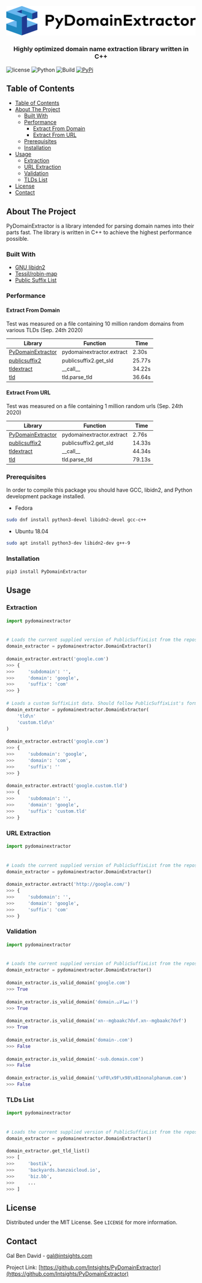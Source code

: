 <p align="center">
    <a href="https://github.com/Intsights/PyDomainExtractor">
        <img src="https://raw.githubusercontent.com/Intsights/PyDomainExtractor/master/images/logo.png" alt="Logo">
    </a>
    <h3 align="center">
        Highly optimized domain name extraction library written in C++
    </h3>
</p>

![license](https://img.shields.io/badge/MIT-License-blue)
![Python](https://img.shields.io/badge/Python-3.6%20%7C%203.7%20%7C%203.8%20%7C%203.9%20%7C%20PyPy3-blue)
![Build](https://github.com/Intsights/PyDomainExtractor/workflows/Build/badge.svg)
[![PyPi](https://img.shields.io/pypi/v/PyDomainExtractor.svg)](https://pypi.org/project/PyDomainExtractor/)

## Table of Contents

- [Table of Contents](#table-of-contents)
- [About The Project](#about-the-project)
  - [Built With](#built-with)
  - [Performance](#performance)
    - [Extract From Domain](#extract-from-domain)
    - [Extract From URL](#extract-from-url)
  - [Prerequisites](#prerequisites)
  - [Installation](#installation)
- [Usage](#usage)
  - [Extraction](#extraction)
  - [URL Extraction](#url-extraction)
  - [Validation](#validation)
  - [TLDs List](#tlds-list)
- [License](#license)
- [Contact](#contact)


## About The Project

PyDomainExtractor is a library intended for parsing domain names into their parts fast. The library is written in C++ to achieve the highest performance possible.


### Built With

* [GNU libidn2](https://www.gnu.org/software/libidn/#libidn2)
* [Tessil/robin-map](https://github.com/Tessil/robin-map)
* [Public Suffix List](https://publicsuffix.org/)


### Performance


#### Extract From Domain

Test was measured on a file containing 10 million random domains from various TLDs (Sep. 24th 2020)

| Library  | Function | Time |
| ------------- | ------------- | ------------- |
| [PyDomainExtractor](https://github.com/Intsights/PyDomainExtractor) | pydomainextractor.extract | 2.30s |
| [publicsuffix2](https://github.com/nexb/python-publicsuffix2) | publicsuffix2.get_sld | 25.77s |
| [tldextract](https://github.com/john-kurkowski/tldextract) | \_\_call\_\_ | 34.22s |
| [tld](https://github.com/barseghyanartur/tld) | tld.parse_tld | 36.64s |


#### Extract From URL

Test was measured on a file containing 1 million random urls (Sep. 24th 2020)

| Library  | Function | Time |
| ------------- | ------------- | ------------- |
| [PyDomainExtractor](https://github.com/Intsights/PyDomainExtractor) | pydomainextractor.extract | 2.76s |
| [publicsuffix2](https://github.com/nexb/python-publicsuffix2) | publicsuffix2.get_sld | 14.33s |
| [tldextract](https://github.com/john-kurkowski/tldextract) | \_\_call\_\_ | 44.34s |
| [tld](https://github.com/barseghyanartur/tld) | tld.parse_tld | 79.13s |


### Prerequisites

In order to compile this package you should have GCC, libidn2, and Python development package installed.
* Fedora
```sh
sudo dnf install python3-devel libidn2-devel gcc-c++
```
* Ubuntu 18.04
```sh
sudo apt install python3-dev libidn2-dev g++-9
```


### Installation

```sh
pip3 install PyDomainExtractor
```


## Usage


### Extraction

```python
import pydomainextractor


# Loads the current supplied version of PublicSuffixList from the repository. Does not download any data.
domain_extractor = pydomainextractor.DomainExtractor()

domain_extractor.extract('google.com')
>>> {
>>>     'subdomain': '',
>>>     'domain': 'google',
>>>     'suffix': 'com'
>>> }

# Loads a custom SuffixList data. Should follow PublicSuffixList's format.
domain_extractor = pydomainextractor.DomainExtractor(
    'tld\n'
    'custom.tld\n'
)

domain_extractor.extract('google.com')
>>> {
>>>     'subdomain': 'google',
>>>     'domain': 'com',
>>>     'suffix': ''
>>> }

domain_extractor.extract('google.custom.tld')
>>> {
>>>     'subdomain': '',
>>>     'domain': 'google',
>>>     'suffix': 'custom.tld'
>>> }
```


### URL Extraction

```python
import pydomainextractor


# Loads the current supplied version of PublicSuffixList from the repository. Does not download any data.
domain_extractor = pydomainextractor.DomainExtractor()

domain_extractor.extract('http://google.com/')
>>> {
>>>     'subdomain': '',
>>>     'domain': 'google',
>>>     'suffix': 'com'
>>> }
```


### Validation

```python
import pydomainextractor


# Loads the current supplied version of PublicSuffixList from the repository. Does not download any data.
domain_extractor = pydomainextractor.DomainExtractor()

domain_extractor.is_valid_domain('google.com')
>>> True

domain_extractor.is_valid_domain('domain.اتصالات')
>>> True

domain_extractor.is_valid_domain('xn--mgbaakc7dvf.xn--mgbaakc7dvf')
>>> True

domain_extractor.is_valid_domain('domain-.com')
>>> False

domain_extractor.is_valid_domain('-sub.domain.com')
>>> False

domain_extractor.is_valid_domain('\xF0\x9F\x98\x81nonalphanum.com')
>>> False
```


### TLDs List

```python
import pydomainextractor


# Loads the current supplied version of PublicSuffixList from the repository. Does not download any data.
domain_extractor = pydomainextractor.DomainExtractor()

domain_extractor.get_tld_list()
>>> [
>>>     'bostik',
>>>     'backyards.banzaicloud.io',
>>>     'biz.bb',
>>>     ...
>>> ]
```


## License

Distributed under the MIT License. See `LICENSE` for more information.


## Contact

Gal Ben David - gal@intsights.com

Project Link: [https://github.com/Intsights/PyDomainExtractor](https://github.com/Intsights/PyDomainExtractor)




[license-shield]: https://img.shields.io/github/license/othneildrew/Best-README-Template.svg?style=flat-square
